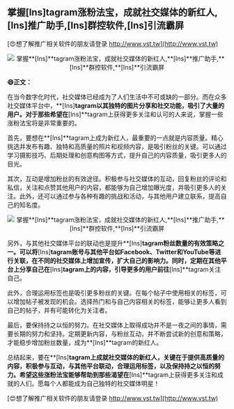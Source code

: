 ## **掌握**[Ins]**tagram涨粉法宝，成就社交媒体的新红人,**[Ins]**推广助手,**[Ins]**群控软件,**[Ins]**引流霸屏**

[😍想了解推广相关软件的朋友请登录 http://www.vst.tw](http://www.vst.tw)

 <center><img src="https://vst.tw/MP4/tuiguang/png/2.png" alt="掌握**[Ins]**tagram涨粉法宝，成就社交媒体的新红人,**[Ins]**推广助手,**[Ins]**群控软件,**[Ins]**引流霸屏"></center>

**😄正文：**

在当今数字化时代，社交媒体已经成为了人们生活中不可或缺的一部分。而在众多社交媒体平台中，**[Ins]**tagram以其独特的图片分享和社交功能，吸引了大量的用户。对于那些希望在**[Ins]**tagram上获得更多关注和认可的人来说，掌握一些涨粉法宝将是非常重要的。

首先，要想在**[Ins]**tagram上成为新红人，最重要的一点就是内容质量。精心挑选并发布有趣、独特和高质量的照片和视频内容，是吸引粉丝的关键。可以通过学习摄影技巧、后期处理和创意构图等方式，提升自己的内容质量，吸引更多人的目光。

其次，互动是增加粉丝的有效途径。积极参与社交媒体的互动，回复粉丝的评论和私信，关注和点赞其他用户的内容，都能够为自己增加曝光度，并吸引更多人的关注。此外，还可以通过参与各种有趣的挑战和活动，与其他用户建立联系，提高自己的知名度。

 <center><img src="https://vst.tw/MP4/tuiguang/png/7.png" alt="掌握**[Ins]**tagram涨粉法宝，成就社交媒体的新红人,**[Ins]**推广助手,**[Ins]**群控软件,**[Ins]**引流霸屏"></center>

另外，与其他社交媒体平台的联动也是提升**[Ins]**tagram粉丝数量的有效策略之一。可以将**[Ins]**tagram账号与其他平台如Facebook、Twitter和YouTube等进行关联，在不同的社交媒体上增加宣传，扩大自己的影响力。同时，定期在其他平台上分享自己在**[Ins]**tagram上的内容，引导更多的用户前往**[Ins]**tagram关注自己。

此外，合理运用标签也是吸引更多粉丝的关键。在每个帖子中使用相关的标签，可以增加帖子被发现的机会。选择热门和与自己内容相关的标签，能够让更多人看到自己的帖子，并有可能转化为关注者。

最后，要保持持之以恒的努力。在社交媒体上取得成功并不是一夜之间的事情，需要长期的努力和坚持。定期更新内容，与粉丝互动，并不断尝试新的创意和策略，才能稳步增加粉丝数量，成为**[Ins]**tagram的新红人。

总结起来，要在**[Ins]**tagram上成就社交媒体的新红人，关键在于提供高质量的内容，积极参与互动，与其他平台联动，合理运用标签，以及保持持之以恒的努力。希望这些涨粉法宝能够帮助到那些渴望在**[Ins]**tagram上获得更多关注和成就的人们。愿每个人都能成为自己独特的社交媒体明星！

[😍想了解推广相关软件的朋友请登录 http://www.vst.tw](http://www.vst.tw)



